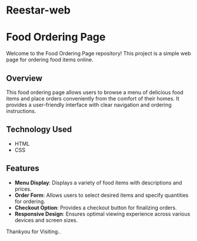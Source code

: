 # Reestar-web
# Food Ordering Page

Welcome to the Food Ordering Page repository! This project is a simple web page for ordering food items online.

## Overview

This food ordering page allows users to browse a menu of delicious food items and place orders conveniently from the comfort of their homes. It provides a user-friendly interface with clear navigation and ordering instructions.

## Technology Used

- HTML
- CSS

## Features

- **Menu Display**: Displays a variety of food items with descriptions and prices.
- **Order Form**: Allows users to select desired items and specify quantities for ordering.
- **Checkout Option**: Provides a checkout button for finalizing orders.
- **Responsive Design**: Ensures optimal viewing experience across various devices and screen sizes.

Thankyou for Visiting..
